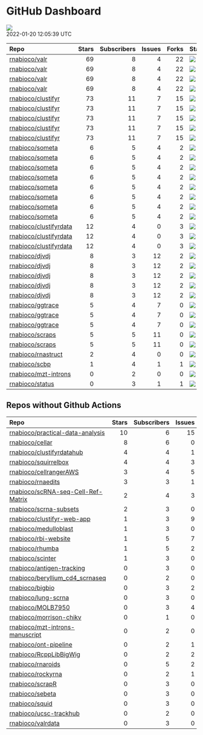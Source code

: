 GitHub Dashboard
================

![](https://github.com/rnabioco/status/workflows/Render%20Status/badge.svg)  
2022-01-20 12:05:39 UTC

| Repo                                                                | Stars | Subscribers | Issues | Forks | Status                                                                                                                                                    | Commit                                                                                                                                                                                        |
| :------------------------------------------------------------------ | ----: | ----------: | -----: | ----: | :-------------------------------------------------------------------------------------------------------------------------------------------------------- | :-------------------------------------------------------------------------------------------------------------------------------------------------------------------------------------------- |
| [rnabioco/valr](https://github.com/rnabioco/valr)                   |    69 |           8 |      4 |    22 | [![](https://github.com/rnabioco/valr/workflows/R-CMD-check/badge.svg)](https://github.com/rnabioco/valr/actions/runs/1556381628)                         | <a href="https://github.com/rnabioco/valr/commit/aff74d6595a76347cd2edcf6e2fb53464cb049b9" title="increment version number to development version">aff74d</a>                                 |
| [rnabioco/valr](https://github.com/rnabioco/valr)                   |    69 |           8 |      4 |    22 | [![](https://github.com/rnabioco/valr/workflows/pkgdown/badge.svg)](https://github.com/rnabioco/valr/actions/runs/1556381626)                             | <a href="https://github.com/rnabioco/valr/commit/aff74d6595a76347cd2edcf6e2fb53464cb049b9" title="increment version number to development version">aff74d</a>                                 |
| [rnabioco/valr](https://github.com/rnabioco/valr)                   |    69 |           8 |      4 |    22 | [![](https://github.com/rnabioco/valr/workflows/Commands/badge.svg)](https://github.com/rnabioco/valr/actions/runs/1585228242)                            | <a href="https://github.com/rnabioco/valr/commit/aff74d6595a76347cd2edcf6e2fb53464cb049b9" title="increment version number to development version">aff74d</a>                                 |
| [rnabioco/valr](https://github.com/rnabioco/valr)                   |    69 |           8 |      4 |    22 | [![](https://github.com/rnabioco/valr/workflows/test-coverage/badge.svg)](https://github.com/rnabioco/valr/actions/runs/1556381627)                       | <a href="https://github.com/rnabioco/valr/commit/aff74d6595a76347cd2edcf6e2fb53464cb049b9" title="increment version number to development version">aff74d</a>                                 |
| [rnabioco/clustifyr](https://github.com/rnabioco/clustifyr)         |    73 |          11 |      7 |    15 | [![](https://github.com/rnabioco/clustifyr/workflows/R-CMD-check/badge.svg)](https://github.com/rnabioco/clustifyr/actions/runs/64597387)                 | <a href="https://github.com/rnabioco/clustifyr/commit/fde17917d935de5dd203df212e2cea49f18bf3d3" title="Install dev Rccp for tests">fde179</a>                                                 |
| [rnabioco/clustifyr](https://github.com/rnabioco/clustifyr)         |    73 |          11 |      7 |    15 | [![](https://github.com/rnabioco/clustifyr/workflows/R-CMD-check-bioc/badge.svg)](https://github.com/rnabioco/clustifyr/actions/runs/1590712219)          | <a href="https://github.com/rnabioco/clustifyr/commit/18e9283f69322b1364dfe23ec933a75a06d3fef2" title="seurat v4 var feature loc">18e928</a>                                                  |
| [rnabioco/clustifyr](https://github.com/rnabioco/clustifyr)         |    73 |          11 |      7 |    15 | [![](https://github.com/rnabioco/clustifyr/workflows/pkgdown/badge.svg)](https://github.com/rnabioco/clustifyr/actions/runs/1590712218)                   | <a href="https://github.com/rnabioco/clustifyr/commit/18e9283f69322b1364dfe23ec933a75a06d3fef2" title="seurat v4 var feature loc">18e928</a>                                                  |
| [rnabioco/clustifyr](https://github.com/rnabioco/clustifyr)         |    73 |          11 |      7 |    15 | [![](https://github.com/rnabioco/clustifyr/workflows/Commands/badge.svg)](https://github.com/rnabioco/clustifyr/actions/runs/1451075555)                  | <a href="https://github.com/rnabioco/clustifyr/commit/8b6cadf23efc47c7dcb85cbf56ddc865caba51b1" title="Merge branch 'master' of git.bioconductor.org:packages/clustifyr">8b6cad</a>           |
| [rnabioco/clustifyr](https://github.com/rnabioco/clustifyr)         |    73 |          11 |      7 |    15 | [![](https://github.com/rnabioco/clustifyr/workflows/test-coverage/badge.svg)](https://github.com/rnabioco/clustifyr/actions/runs/1590712220)             | <a href="https://github.com/rnabioco/clustifyr/commit/18e9283f69322b1364dfe23ec933a75a06d3fef2" title="seurat v4 var feature loc">18e928</a>                                                  |
| [rnabioco/someta](https://github.com/rnabioco/someta)               |     6 |           5 |      4 |     2 | [![](https://github.com/rnabioco/someta/workflows/Commands/badge.svg)](https://github.com/rnabioco/someta/actions/runs/354378709)                         | <a href="https://github.com/rnabioco/someta/commit/e50538e96f2787c8e6e6ed7fcc20cad6090e4be7" title="Re-build README.Rmd">e50538</a>                                                           |
| [rnabioco/someta](https://github.com/rnabioco/someta)               |     6 |           5 |      4 |     2 | [![](https://github.com/rnabioco/someta/workflows/test-coverage/badge.svg)](https://github.com/rnabioco/someta/actions/runs/310258486)                    | <a href="https://github.com/rnabioco/someta/commit/62ccfeb51f1e05dd728c9fed8e15d507f36c3058" title="keep trying 5">62ccfe</a>                                                                 |
| [rnabioco/someta](https://github.com/rnabioco/someta)               |     6 |           5 |      4 |     2 | [![](https://github.com/rnabioco/someta/workflows/R-CMD-check/badge.svg)](https://github.com/rnabioco/someta/actions/runs/310237240)                      | <a href="https://github.com/rnabioco/someta/commit/a9a03c526d4c3affa42a0fe164f49df78077f1ea" title="keep trying 4">a9a03c</a>                                                                 |
| [rnabioco/someta](https://github.com/rnabioco/someta)               |     6 |           5 |      4 |     2 | [![](https://github.com/rnabioco/someta/workflows/.github/workflows/check-bioc.yml/badge.svg)](https://github.com/rnabioco/someta/actions/runs/310237196) | <a href="https://github.com/rnabioco/someta/commit/a9a03c526d4c3affa42a0fe164f49df78077f1ea" title="keep trying 4">a9a03c</a>                                                                 |
| [rnabioco/someta](https://github.com/rnabioco/someta)               |     6 |           5 |      4 |     2 | [![](https://github.com/rnabioco/someta/workflows/R-CMD-check/badge.svg)](https://github.com/rnabioco/someta/actions/runs/310491939)                      | <a href="https://github.com/rnabioco/someta/commit/fc6e5b8eb37f09606f2a02de8ef61a975a5e65ec" title="Merge branch 'build_v' of https://github.com/rnabioco/scmetadata into build_v">fc6e5b</a> |
| [rnabioco/someta](https://github.com/rnabioco/someta)               |     6 |           5 |      4 |     2 | [![](https://github.com/rnabioco/someta/workflows/test/badge.svg)](https://github.com/rnabioco/someta/actions/runs/311894650)                             | <a href="https://github.com/rnabioco/someta/commit/d5f13ba07b3a51c8381c996b8cf81ba4f0de5cdc" title="Update main.yml">d5f13b</a>                                                               |
| [rnabioco/someta](https://github.com/rnabioco/someta)               |     6 |           5 |      4 |     2 | [![](https://github.com/rnabioco/someta/workflows/Query/badge.svg)](https://github.com/rnabioco/someta/actions/runs/1642242443)                           | <a href="https://github.com/rnabioco/someta/commit/245327018ea97a91b22d82289e8eab7242431687" title="Re-build README.Rmd">245327</a>                                                           |
| [rnabioco/someta](https://github.com/rnabioco/someta)               |     6 |           5 |      4 |     2 | [![](https://github.com/rnabioco/someta/workflows/pages-build-deployment/badge.svg)](https://github.com/rnabioco/someta/actions/runs/1642824633)          | <a href="https://github.com/rnabioco/someta/commit/9ba4b16f3745e4da6e9cf27d0e771466709df451" title="Built site for scmetadata: 1.0.0@2453270">9ba4b1</a>                                      |
| [rnabioco/clustifyrdata](https://github.com/rnabioco/clustifyrdata) |    12 |           4 |      0 |     3 | [![](https://github.com/rnabioco/clustifyrdata/workflows/R-CMD-check/badge.svg)](https://github.com/rnabioco/clustifyrdata/actions/runs/227479781)        | <a href="https://github.com/rnabioco/clustifyrdata/commit/2b6acb2ea4891a091cdd6bec94fedb864e0e4ed9" title="website update, again">2b6acb</a>                                                  |
| [rnabioco/clustifyrdata](https://github.com/rnabioco/clustifyrdata) |    12 |           4 |      0 |     3 | [![](https://github.com/rnabioco/clustifyrdata/workflows/pkgdown/badge.svg)](https://github.com/rnabioco/clustifyrdata/actions/runs/227479783)            | <a href="https://github.com/rnabioco/clustifyrdata/commit/2b6acb2ea4891a091cdd6bec94fedb864e0e4ed9" title="website update, again">2b6acb</a>                                                  |
| [rnabioco/clustifyrdata](https://github.com/rnabioco/clustifyrdata) |    12 |           4 |      0 |     3 | [![](https://github.com/rnabioco/clustifyrdata/workflows/Commands/badge.svg)](https://github.com/rnabioco/clustifyrdata/actions/runs/1095938218)          | <a href="https://github.com/rnabioco/clustifyrdata/commit/2b6acb2ea4891a091cdd6bec94fedb864e0e4ed9" title="website update, again">2b6acb</a>                                                  |
| [rnabioco/djvdj](https://github.com/rnabioco/djvdj)                 |     8 |           3 |     12 |     2 | [![](https://github.com/rnabioco/djvdj/workflows/R-CMD-check/badge.svg)](https://github.com/rnabioco/djvdj/actions/runs/1711374247)                       | <a href="https://github.com/rnabioco/djvdj/commit/c8b9088e582ee73d36d53c1fd5f9db74332f0f85" title="update pkgdown yaml">c8b908</a>                                                            |
| [rnabioco/djvdj](https://github.com/rnabioco/djvdj)                 |     8 |           3 |     12 |     2 | [![](https://github.com/rnabioco/djvdj/workflows/R-CMD-check-bioc/badge.svg)](https://github.com/rnabioco/djvdj/actions/runs/1711374249)                  | <a href="https://github.com/rnabioco/djvdj/commit/c8b9088e582ee73d36d53c1fd5f9db74332f0f85" title="update pkgdown yaml">c8b908</a>                                                            |
| [rnabioco/djvdj](https://github.com/rnabioco/djvdj)                 |     8 |           3 |     12 |     2 | [![](https://github.com/rnabioco/djvdj/workflows/pkgdown/badge.svg)](https://github.com/rnabioco/djvdj/actions/runs/1711374248)                           | <a href="https://github.com/rnabioco/djvdj/commit/c8b9088e582ee73d36d53c1fd5f9db74332f0f85" title="update pkgdown yaml">c8b908</a>                                                            |
| [rnabioco/djvdj](https://github.com/rnabioco/djvdj)                 |     8 |           3 |     12 |     2 | [![](https://github.com/rnabioco/djvdj/workflows/test-coverage/badge.svg)](https://github.com/rnabioco/djvdj/actions/runs/1711374258)                     | <a href="https://github.com/rnabioco/djvdj/commit/c8b9088e582ee73d36d53c1fd5f9db74332f0f85" title="update pkgdown yaml">c8b908</a>                                                            |
| [rnabioco/djvdj](https://github.com/rnabioco/djvdj)                 |     8 |           3 |     12 |     2 | [![](https://github.com/rnabioco/djvdj/workflows/pages-build-deployment/badge.svg)](https://github.com/rnabioco/djvdj/actions/runs/1711396984)            | <a href="https://github.com/rnabioco/djvdj/commit/3799cb0219d5fda387c745db6accc88d6232f2d5" title="Built site for djvdj: 0.0.0.9000@c8b9088">3799cb</a>                                       |
| [rnabioco/ggtrace](https://github.com/rnabioco/ggtrace)             |     5 |           4 |      7 |     0 | [![](https://github.com/rnabioco/ggtrace/workflows/R-CMD-check/badge.svg)](https://github.com/rnabioco/ggtrace/actions/runs/1547160416)                   | <a href="https://github.com/rnabioco/ggtrace/commit/f5623ef47d00b0bc8033629ed988a8f0f07fadad" title="No Rd for create_trace_layers()">f5623e</a>                                              |
| [rnabioco/ggtrace](https://github.com/rnabioco/ggtrace)             |     5 |           4 |      7 |     0 | [![](https://github.com/rnabioco/ggtrace/workflows/pkgdown/badge.svg)](https://github.com/rnabioco/ggtrace/actions/runs/1547160418)                       | <a href="https://github.com/rnabioco/ggtrace/commit/f5623ef47d00b0bc8033629ed988a8f0f07fadad" title="No Rd for create_trace_layers()">f5623e</a>                                              |
| [rnabioco/ggtrace](https://github.com/rnabioco/ggtrace)             |     5 |           4 |      7 |     0 | [![](https://github.com/rnabioco/ggtrace/workflows/test-coverage/badge.svg)](https://github.com/rnabioco/ggtrace/actions/runs/1547160425)                 | <a href="https://github.com/rnabioco/ggtrace/commit/f5623ef47d00b0bc8033629ed988a8f0f07fadad" title="No Rd for create_trace_layers()">f5623e</a>                                              |
| [rnabioco/scraps](https://github.com/rnabioco/scraps)               |     5 |           5 |     11 |     0 | [![](https://github.com/rnabioco/scraps/workflows/snakemake-run/badge.svg)](https://github.com/rnabioco/scraps/actions/runs/1593391879)                   | <a href="https://github.com/rnabioco/scraps/commit/dcdb33d4fc6fe05cd441fe7067cdd752c579a60a" title="motif diff">dcdb33</a>                                                                    |
| [rnabioco/scraps](https://github.com/rnabioco/scraps)               |     5 |           5 |     11 |     0 | [![](https://github.com/rnabioco/scraps/workflows/pages-build-deployment/badge.svg)](https://github.com/rnabioco/scraps/actions/runs/1593391829)          | <a href="https://github.com/rnabioco/scraps/commit/dcdb33d4fc6fe05cd441fe7067cdd752c579a60a" title="motif diff">dcdb33</a>                                                                    |
| [rnabioco/rnastruct](https://github.com/rnabioco/rnastruct)         |     2 |           4 |      0 |     0 | [![](https://github.com/rnabioco/rnastruct/workflows/github-actions/badge.svg)](https://github.com/rnabioco/rnastruct/actions/runs/845483933)             | <a href="https://github.com/rnabioco/rnastruct/commit/e673a35b147d227c50ee4bba64de0f8e0dbcc132" title="Rename README.d to README.md">e673a3</a>                                               |
| [rnabioco/scbp](https://github.com/rnabioco/scbp)                   |     1 |           4 |      1 |     1 | [![](https://github.com/rnabioco/scbp/workflows/R-CMD-check/badge.svg)](https://github.com/rnabioco/scbp/actions/runs/1124780164)                         | <a href="https://github.com/rnabioco/scbp/commit/1ef22c1e1f2d5b5f3fbf459a8ac6307c2bd50a8a" title="add summary boxplot">1ef22c</a>                                                             |
| [rnabioco/mzt-introns](https://github.com/rnabioco/mzt-introns)     |     0 |           2 |      0 |     0 | [![](https://github.com/rnabioco/mzt-introns/workflows/github-actions/badge.svg)](https://github.com/rnabioco/mzt-introns/actions/runs/1482593593)        | <a href="https://github.com/rnabioco/mzt-introns/commit/a1d16117cc6ffd6a3295ac8556cc301cde33ad1b" title="clarify saf format">a1d161</a>                                                       |
| [rnabioco/status](https://github.com/rnabioco/status)               |     0 |           3 |      1 |     1 | [![](https://github.com/rnabioco/status/workflows/Render%20Status/badge.svg)](https://github.com/rnabioco/status/actions/runs/1723249962)                 | <a href="https://github.com/rnabioco/status/commit/d75facda9a80172376690362b853e9768dfd368a" title="[status] 2022-01-19 12:06:40 UTC">d75fac</a>                                              |

## Repos without Github Actions

| Repo                                                                                        | Stars | Subscribers | Issues | Forks |
| :------------------------------------------------------------------------------------------ | ----: | ----------: | -----: | ----: |
| [rnabioco/practical-data-analysis](https://github.com/rnabioco/practical-data-analysis)     |    10 |           6 |     15 |     8 |
| [rnabioco/cellar](https://github.com/rnabioco/cellar)                                       |     8 |           6 |      0 |     1 |
| [rnabioco/clustifyrdatahub](https://github.com/rnabioco/clustifyrdatahub)                   |     4 |           4 |      1 |     1 |
| [rnabioco/squirrelbox](https://github.com/rnabioco/squirrelbox)                             |     4 |           4 |      3 |     2 |
| [rnabioco/cellrangerAWS](https://github.com/rnabioco/cellrangerAWS)                         |     3 |           4 |      5 |     1 |
| [rnabioco/rnaedits](https://github.com/rnabioco/rnaedits)                                   |     3 |           3 |      1 |     0 |
| [rnabioco/scRNA-seq-Cell-Ref-Matrix](https://github.com/rnabioco/scRNA-seq-Cell-Ref-Matrix) |     2 |           4 |      3 |     0 |
| [rnabioco/scrna-subsets](https://github.com/rnabioco/scrna-subsets)                         |     2 |           3 |      0 |     2 |
| [rnabioco/clustifyr-web-app](https://github.com/rnabioco/clustifyr-web-app)                 |     1 |           3 |      9 |     2 |
| [rnabioco/medulloblast](https://github.com/rnabioco/medulloblast)                           |     1 |           3 |      0 |     1 |
| [rnabioco/rbi-website](https://github.com/rnabioco/rbi-website)                             |     1 |           5 |      7 |     0 |
| [rnabioco/rhumba](https://github.com/rnabioco/rhumba)                                       |     1 |           5 |      2 |     2 |
| [rnabioco/scinter](https://github.com/rnabioco/scinter)                                     |     1 |           3 |      0 |     0 |
| [rnabioco/antigen-tracking](https://github.com/rnabioco/antigen-tracking)                   |     0 |           3 |      0 |     2 |
| [rnabioco/beryllium\_cd4\_scrnaseq](https://github.com/rnabioco/beryllium_cd4_scrnaseq)     |     0 |           2 |      0 |     0 |
| [rnabioco/bigbio](https://github.com/rnabioco/bigbio)                                       |     0 |           3 |      2 |     0 |
| [rnabioco/lung-scrna](https://github.com/rnabioco/lung-scrna)                               |     0 |           3 |      0 |     1 |
| [rnabioco/MOLB7950](https://github.com/rnabioco/MOLB7950)                                   |     0 |           3 |      4 |     0 |
| [rnabioco/morrison-chikv](https://github.com/rnabioco/morrison-chikv)                       |     0 |           1 |      0 |     0 |
| [rnabioco/mzt-introns-manuscript](https://github.com/rnabioco/mzt-introns-manuscript)       |     0 |           2 |      0 |     0 |
| [rnabioco/ont-pipeline](https://github.com/rnabioco/ont-pipeline)                           |     0 |           2 |      1 |     1 |
| [rnabioco/RcppLibBigWig](https://github.com/rnabioco/RcppLibBigWig)                         |     0 |           2 |      2 |     0 |
| [rnabioco/rnaroids](https://github.com/rnabioco/rnaroids)                                   |     0 |           5 |      2 |     1 |
| [rnabioco/rockyrna](https://github.com/rnabioco/rockyrna)                                   |     0 |           2 |      1 |     0 |
| [rnabioco/scrapR](https://github.com/rnabioco/scrapR)                                       |     0 |           3 |      0 |     0 |
| [rnabioco/sebeta](https://github.com/rnabioco/sebeta)                                       |     0 |           3 |      0 |     0 |
| [rnabioco/squid](https://github.com/rnabioco/squid)                                         |     0 |           3 |      0 |     1 |
| [rnabioco/ucsc-trackhub](https://github.com/rnabioco/ucsc-trackhub)                         |     0 |           2 |      0 |     0 |
| [rnabioco/valrdata](https://github.com/rnabioco/valrdata)                                   |     0 |           3 |      0 |     0 |
